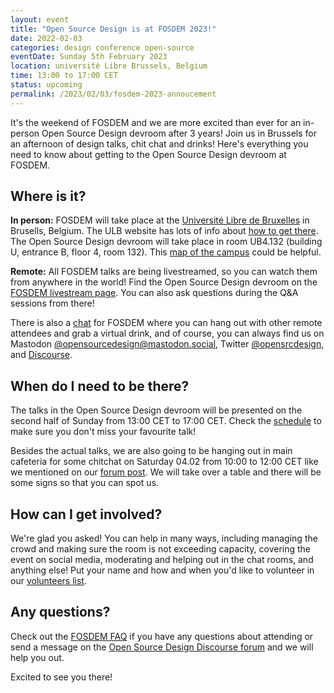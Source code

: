 ```yaml
---
layout: event
title: "Open Source Design is at FOSDEM 2023!"
date: 2022-02-03
categories: design conference open-source
eventDate: Sunday 5th February 2023 
location: université Libre Brussels, Belgium 
time: 13:00 to 17:00 CET 
status: upcoming
permalink: /2023/02/03/fosdem-2023-annoucement
---
```



It's the weekend of FOSDEM and we are more excited than ever for an in-person Open Source Design devroom after 3 years! Join us in Brussels for an afternoon of design talks, chit chat and drinks! Here's everything you need to know about getting to the Open Source Design devroom at FOSDEM.

## Where is it?

**In person:** FOSDEM will take place at the [Université Libre de Bruxelles](https://www.openstreetmap.org/relation/13699100) in Brusells, Belgium. The ULB website has lots of info about [how to get there](https://www.ulb.be/en/solbosch/directions#deplacements). The Open Source Design devroom will take place in room UB4.132 (building U, entrance B, floor 4, room 132). This [map of the campus](https://www.ulb.be/en/maps-directions/solbosch) could be helpful.

**Remote:** All FOSDEM talks are being livestreamed, so you can watch them from anywhere in the world! Find the Open Source Design devroom on the [FOSDEM livestream page](https://fosdem.org/2023/live/). You can also ask questions during the Q&A sessions from there!

There is also a [chat](https://chat.fosdem.org/) for FOSDEM where you can hang out with other remote attendees and grab a virtual drink, and of course, you can always find us on Mastodon [@opensourcedesign@mastodon.social](https://mastodon.social/@opensourcedesign), Twitter [@opensrcdesign](https://twitter.com/opensrcdesign), and [Discourse](https://discourse.opensourcedesign.net).

## When do I need to be there?

The talks in the Open Source Design devroom will be presented on the second half of Sunday from 13:00 CET to 17:00 CET. Check the [schedule](https://fosdem.org/2023/schedule/track/open_source_design/) to make sure you don't miss your favourite talk!

Besides the actual talks, we are also going to be hanging out in main cafeteria for some chitchat on Saturday 04.02 from 10:00 to 12:00 CET like we mentioned on our [forum post](https://discourse.opensourcedesign.net/t/fosdem-2023-organisation/3224/14). We will take over a table and there will be some signs so that you can spot us.

## How can I get involved?

We're glad you asked! You can help in many ways, including managing the crowd and making sure the room is not exceeding capacity, covering the event on social media, moderating and helping out in the chat rooms, and anything else! Put your name and how and when you'd like to volunteer in our [volunteers list](https://cloud.opensourcedesign.net/s/d9jsa3EDJWAKKHG).

## Any questions?

Check out the [FOSDEM FAQ](https://fosdem.org/2023/faq/) if you have any questions about attending or send a message on the [Open Source Design Discourse forum](https://discourse.opensourcedesign.net) and we will help you out.

Excited to see you there!

